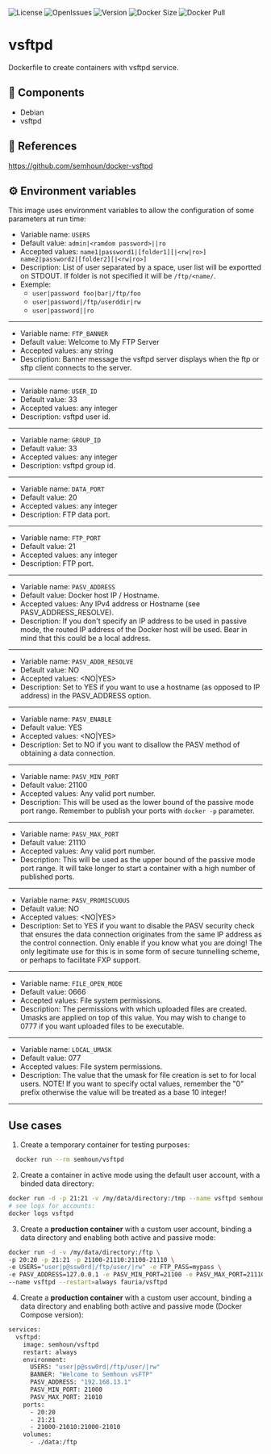 ![License](https://img.shields.io/github/license/semhoun/docker_vsftpd) ![OpenIssues](https://img.shields.io/github/issues-raw/semhoun/docker_vsftpd) ![Version](https://img.shields.io/github/v/tag/semhoun/docker_vsftpd) ![Docker Size](https://img.shields.io/docker/image-size/semhoun/vsftpd) ![Docker Pull](https://img.shields.io/docker/pulls/semhoun/vsftpd)

# vsftpd
Dockerfile to create containers with vsftpd service.

## 🧾 Components
 - Debian
 - vsftpd

## 🔗 References
https://github.com/semhoun/docker-vsftpd

## ⚙️ Environment variables
This image uses environment variables to allow the configuration of some parameters at run time:

* Variable name: `USERS`
* Default value: `admin|<ramdom password>||ro`
* Accepted values: `name1|password1|[folder1][|<rw|ro>] name2|password2|[folder2][|<rw|ro>]`
* Description: List of user separated by a space, user list will be exportted on STDOUT.  If folder is not specified it will be `/ftp/<name/`.
* Exemple:
  * `user|password foo|bar|/ftp/foo`
  * `user|password|/ftp/userddir|rw`
  * `user|password||ro`

----

* Variable name: `FTP_BANNER`
* Default value:  Welcome to My FTP Server
* Accepted values: any string
* Description: Banner message the vsftpd server displays when the ftp or sftp client connects to the server.

----
* Variable name: `USER_ID`
* Default value: 33
* Accepted values: any integer
* Description: vsftpd user id.

----

* Variable name: `GROUP_ID`
* Default value: 33
* Accepted values: any integer
* Description: vsftpd group id.

----

* Variable name: `DATA_PORT`
* Default value: 20
* Accepted values: any integer
* Description: FTP data port.

----

* Variable name: `FTP_PORT`
* Default value: 21
* Accepted values: any integer
* Description: FTP port.

----

* Variable name: `PASV_ADDRESS`
* Default value: Docker host IP / Hostname.
* Accepted values: Any IPv4 address or Hostname (see PASV_ADDRESS_RESOLVE).
* Description: If you don't specify an IP address to be used in passive mode, the routed IP address of the Docker host will be used. Bear in mind that this could be a local address.

----

* Variable name: `PASV_ADDR_RESOLVE`
* Default value: NO
* Accepted values: <NO|YES>
* Description: Set to YES if you want to use a hostname (as opposed to IP address) in the PASV_ADDRESS option.

----

* Variable name: `PASV_ENABLE`
* Default value: YES
* Accepted values: <NO|YES>
* Description: Set to NO if you want to disallow the PASV method of obtaining a data connection.

----

* Variable name: `PASV_MIN_PORT`
* Default value: 21100
* Accepted values: Any valid port number.
* Description: This will be used as the lower bound of the passive mode port range. Remember to publish your ports with `docker -p` parameter.

----

* Variable name: `PASV_MAX_PORT`
* Default value: 21110
* Accepted values: Any valid port number.
* Description: This will be used as the upper bound of the passive mode port range. It will take longer to start a container with a high number of published ports.

----

* Variable name: `PASV_PROMISCUOUS`
* Default value: NO
* Accepted values: <NO|YES>
* Description: Set to YES if you want to disable the PASV security check that ensures the data connection originates from the same IP address as the control connection. Only enable if you know what you are doing! The only legitimate use for this is in some form of secure tunnelling scheme, or perhaps to facilitate FXP support.

----

* Variable name: `FILE_OPEN_MODE`
* Default value: 0666
* Accepted values: File system permissions.
* Description: The permissions with which uploaded files are created. Umasks are applied on top of this value. You may wish to change to 0777 if you want uploaded files to be executable.

----

* Variable name: `LOCAL_UMASK`
* Default value: 077
* Accepted values: File system permissions.
* Description: The value that the umask for file creation is set to for local users. NOTE! If you want to specify octal values, remember the "0" prefix otherwise the value will be treated as a base 10 integer!

----

Use cases
----

1) Create a temporary container for testing purposes:

```bash
  docker run --rm semhoun/vsftpd
```

2) Create a container in active mode using the default user account, with a binded data directory:

```bash
docker run -d -p 21:21 -v /my/data/directory:/tmp --name vsftpd semhoun/vsftpd
# see logs for accounts:
docker logs vsftpd
```

3) Create a **production container** with a custom user account, binding a data directory and enabling both active and passive mode:

```bash
docker run -d -v /my/data/directory:/ftp \
-p 20:20 -p 21:21 -p 21100-21110:21100-21110 \
-e USERS="user|p@ssw0rd|/ftp/user/|rw" -e FTP_PASS=mypass \
-e PASV_ADDRESS=127.0.0.1 -e PASV_MIN_PORT=21100 -e PASV_MAX_PORT=21110 \
--name vsftpd --restart=always fauria/vsftpd
```

4) Create a **production container** with a custom user account, binding a data directory and enabling both active and passive mode (Docker Compose version):
```bash
services:
  vsftpd:
    image: semhoun/vsftpd
    restart: always
    environment:
      USERS: "user|p@ssw0rd|/ftp/user/|rw"
      BANNER: "Welcome to Semhoun vsFTP"
      PASV_ADDRESS: "192.168.13.1"
      PASV_MIN_PORT: 21000
      PASV_MAX_PORT: 21010
    ports:
      - 20:20
      - 21:21
      - 21000-21010:21000-21010
    volumes:
      - ./data:/ftp
```
